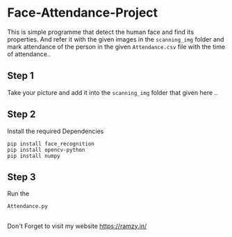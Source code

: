 # Face-Attendance-Project
This is simple programme that detect the human face and find its properties. 
And refer it with the given images in the `scanning_img` folder and mark attendance of the person in the given
`Attendance.csv` file with the time of attendance..

## Step 1
Take your picture and add it into the `scanning_img` folder that given here ..

## Step 2 
Install the required Dependencies 

~~~
pip install face_recognition
pip install opencv-python
pip install numpy
~~~

## Step 3
Run the 
~~~
Attendance.py
~~~

## 
Don't Forget to visit my website https://ramzy.in/
